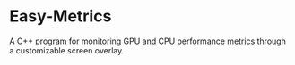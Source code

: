 # Easy-Metrics
A C++ program for monitoring GPU and CPU performance metrics through a customizable screen overlay.
